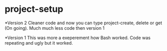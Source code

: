 # project-setup

*Version 2
Cleaner code and now you can type project-create, delete or get (On going).
Much much less code then version 1 

*Version 1
This was more a exeperement how Bash worked.
Code was repeating and ugly but it worked.